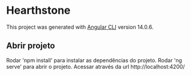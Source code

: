 # Hearthstone

This project was generated with [Angular CLI](https://github.com/angular/angular-cli) version 14.0.6.

## Abrir projeto
Rodar 'npm install' para instalar as dependências do projeto.
Rodar 'ng serve' para abrir o projeto. Acessar através da url http://localhost:4200/
